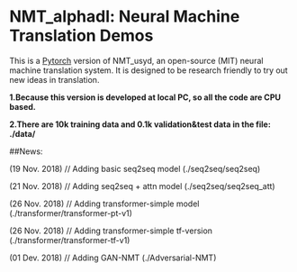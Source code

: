 # NMT_alphadl: Neural Machine Translation Demos



This is a [Pytorch](https://github.com/pytorch/pytorch) version of NMT_usyd,
an open-source (MIT) neural machine translation system. It is designed to be research friendly to try out new ideas in translation.

**1.Because this version is developed at local PC, so all the code are CPU based.**

**2.There are 10k training data and 0.1k validation&test data in the file: ./data/**

##News:

(19 Nov. 2018) // Adding basic seq2seq model (./seq2seq/seq2seq)

(21 Nov. 2018) // Adding seq2seq + attn model (./seq2seq/seq2seq_att)

(26 Nov. 2018) // Adding transformer-simple model (./transformer/transformer-pt-v1)

(26 Nov. 2018) // Adding transformer-simple tf-version (./transformer/transformer-tf-v1)

(01 Dev. 2018) // Adding GAN-NMT (./Adversarial-NMT)
